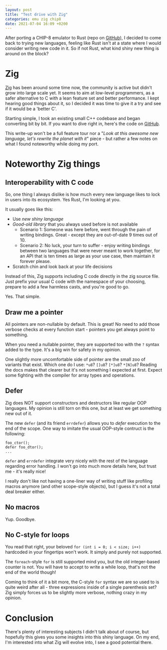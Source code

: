 ```yaml
---
layout: post
title: "Test drive with Zig"
categories: emu zig chip8
date: 2021-07-04 16:09 +0200
---
```


After porting a CHIP-8 emulator to Rust (repo on [GitHub](https://github.com/Ryp/chip8-emu-rs)),
I decided to come back to trying new languages, feeling like Rust isn't at a state where I would consider writing new code in it.
So if not Rust, what kind shiny new thing is around on the block?

# Zig

[Zig](https://ziglang.org) has been around some time now, the community is active but didn't grow into large scale yet.
It seems to aim at low-level programmers, as a safer alternative to C with a lean feature set and better performance.
I kept hearing good things about it, so I decided it was time to give it a try and see if it would be a 'better C'.

Starting simple, I took an existing small C++ codebase and began converting bit by bit.
If you want to dive right in, here's the code on [GitHub](https://github.com/Ryp/chip8-emu-zig).

This write-up won't be a full feature tour nor a "*Look at this awesome new language, let's rewrite the planet with it*" piece -
but rather a few notes on what I found noteworthy while doing my port.

# Noteworthy Zig things

## Interoperability with C code

So, one thing I always dislike is how much every new language likes to lock in users into its ecosystem.
Yes Rust, I'm looking at you.

It usually goes like this:
- Use *new shiny language*
- *Good-old library* that you always used before is not available
    * Scenario 1: Someone was here before, went through the pain of writing bindings.
      Great - except they are out-of-date 9 times out of 10.
    * Scenario 2: No luck, your turn to suffer - enjoy writing bindings between two languages that were never meant to work together,
      for an API that is ten times as large as your use case, then maintain it forever please.
- Scratch chin and look back at your life decisions

Instead of this, Zig supports including C code directly in the zig source file.
Just prefix your usual C code with the namespace of your choosing,
prepare to add a few harmless casts, and you're good to go.

Yes. That simple.

## Draw me a pointer

All pointers are non-nullable by default. This is great! No need to add those verbose checks at every function start - pointers you get always point to something.

When you need a nullable pointer, they are supported too with the `?` syntax added to the type.
It's a big win for safety in my opinion.

One slightly more uncomfortable side of pointer are the small zoo of variants that exist. Which one do I use: `*u8`? `[]u8`? `[*]u8`? `*[N]u8`?
Reading the docs makes that clearer but it's not something I expected at first. Expect some fighting with the compiler for array types and operations.

## Defer

Zig does NOT support constructors and destructors like regular OOP languages. My opinion is still torn on this one, but at least we get something new out of it.

The new `defer` (and its friend `errdefer`) allows you to *defer* execution to the end of the scope.
One way to imitate the usual OOP-style contruct is the following:
```zig
foo_ctor();
defer foo_dtor();
...
```

`defer` and `errdefer` integrate very nicely with the rest of the language regarding error handling. I won't go into much more details here, but trust me - it's really nice!

I really don't like not having a one-liner way of writing stuff like profiling macros anymore (and other scope-style objects), but I guess it's not a total deal breaker either.

## No macros

Yup. Goodbye.

## No C-style for loops

You read that right, your beloved `for (int i = 0; i < size; i++)` hardcoded in your fingertips won't work. It simply and purely not supported.

The `foreach`-style `for` is still supported mind you, but the old integer-based counter is not.
You will have to accept to write a while loop, that's not the end of the world though!

Coming to think of it a bit more, the C-style `for` syntax we are so used to is quite weird after all -
three expressions inside of a single parenthesis set? Zig simply forces us to be slightly more verbose, nothing crazy in my opinion.

# Conclusion

There's plenty of interesting subjects I didn't talk about of course, but hopefully this gives you some insights into this shiny language.
On my end, I'm interested into what Zig will evolve into, I see a good potential there.
